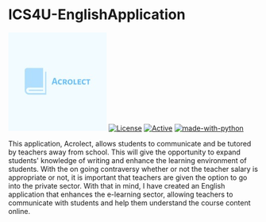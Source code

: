 
# ICS4U-EnglishApplication 
![Acrolect Logo](https://github.com/KevinT02/ICS4U-EnglishApplication/blob/master/logo(2).png) [![License](http://img.shields.io/:license-mit-blue.svg?style=flat-square)](http://badges.mit-license.org) [![Active](http://img.shields.io/badge/Status-Active-green.svg)](https://tterb.github.io) 
[![made-with-python](https://img.shields.io/badge/Made%20with-Python-1f425f.svg)](https://rubygems.org/gems/badgerbadgerbadger)

This application, Acrolect, allows students to communicate and be tutored by teachers away from school. This will give the opportunity to expand students' knowledge of writing and enhance the learning environment of students. With the on going contraversy whether or not the teacher salary is appropriate or not, it is important that teachers are given the option to go into the private sector. With that in mind, I have created an English application that enhances the e-learning sector, allowing teachers to communicate with students and help them understand the course content online. 




